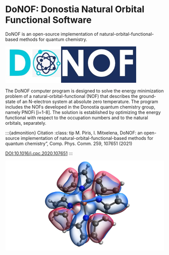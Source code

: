 # DoNOF: Donostia Natural Orbital Functional Software

DoNOF is an open-source implementation of natural-orbital-functional-based methods for quantum chemistry.

![DoNOF](./Logo-DoNOF.jpeg)

The DoNOF computer program is designed to solve the energy
minimization problem of a natural-orbital-functional (NOF)
that describes the ground-state of an N-electron
system at absolute zero temperature. The program includes the NOFs developed
in the Donostia quantum chemistry group, namely PNOFi [i=1-8]. The
solution is established by optimizing the energy functional with respect to the
occupation numbers and to the natural orbitals, separately.

:::{admonition} Citation
:class: tip
M. Piris, I. Mitxelena, DoNOF: an open-source implementation of natural-orbital-functional-based methods for quantum chemistry”, 
Comp. Phys. Comm. 259, 107651 (2021)

[DOI:10.1016/j.cpc.2020.107651](https://doi.org/10.1016/j.cpc.2020.107651)
:::

![FeP-PNOF7-mult=3-ncwo=4](./FeP.jpg)
